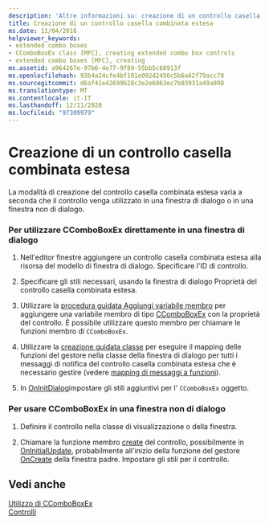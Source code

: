 ```yaml
---
description: 'Altre informazioni su: creazione di un controllo casella combinata estesa'
title: Creazione di un controllo casella combinata estesa
ms.date: 11/04/2016
helpviewer_keywords:
- extended combo boxes
- CComboBoxEx class [MFC], creating extended combo box controls
- extended combo boxes [MFC], creating
ms.assetid: a964267e-97b6-4e77-9f89-55bb5c68913f
ms.openlocfilehash: 93b4a24cfe4bf191e092d2456c5b6a62f79acc78
ms.sourcegitcommit: d6af41e42699628c3e2e6063ec7b03931a49a098
ms.translationtype: MT
ms.contentlocale: it-IT
ms.lasthandoff: 12/11/2020
ms.locfileid: "97309979"
---
```

# <a name="creating-an-extended-combo-box-control"></a>Creazione di un controllo casella combinata estesa

La modalità di creazione del controllo casella combinata estesa varia a seconda che il controllo venga utilizzato in una finestra di dialogo o in una finestra non di dialogo.

### <a name="to-use-ccomboboxex-directly-in-a-dialog-box"></a>Per utilizzare CComboBoxEx direttamente in una finestra di dialogo

1. Nell'editor finestre aggiungere un controllo casella combinata estesa alla risorsa del modello di finestra di dialogo. Specificare l'ID di controllo.

1. Specificare gli stili necessari, usando la finestra di dialogo Proprietà del controllo casella combinata estesa.

1. Utilizzare la [procedura guidata Aggiungi variabile membro](../ide/adding-a-member-variable-visual-cpp.md) per aggiungere una variabile membro di tipo [CComboBoxEx](reference/ccomboboxex-class.md) con la proprietà del controllo. È possibile utilizzare questo membro per chiamare le funzioni membro di `CComboBoxEx`.

1. Utilizzare la [creazione guidata classe](reference/mfc-class-wizard.md) per eseguire il mapping delle funzioni del gestore nella classe della finestra di dialogo per tutti i messaggi di notifica del controllo casella combinata estesa che è necessario gestire (vedere [mapping di messaggi a funzioni](reference/mapping-messages-to-functions.md)).

1. In [OnInitDialog](reference/cdialog-class.md#oninitdialog)impostare gli stili aggiuntivi per l' `CComboBoxEx` oggetto.

### <a name="to-use-ccomboboxex-in-a-nondialog-window"></a>Per usare CComboBoxEx in una finestra non di dialogo

1. Definire il controllo nella classe di visualizzazione o della finestra.

1. Chiamare la funzione membro [create](reference/ctabctrl-class.md#create) del controllo, possibilmente in [OnInitialUpdate](reference/cview-class.md#oninitialupdate), probabilmente all'inizio della funzione del gestore [OnCreate](reference/cwnd-class.md#oncreate) della finestra padre. Impostare gli stili per il controllo.

## <a name="see-also"></a>Vedi anche

[Utilizzo di CComboBoxEx](using-ccomboboxex.md)<br/>
[Controlli](controls-mfc.md)
